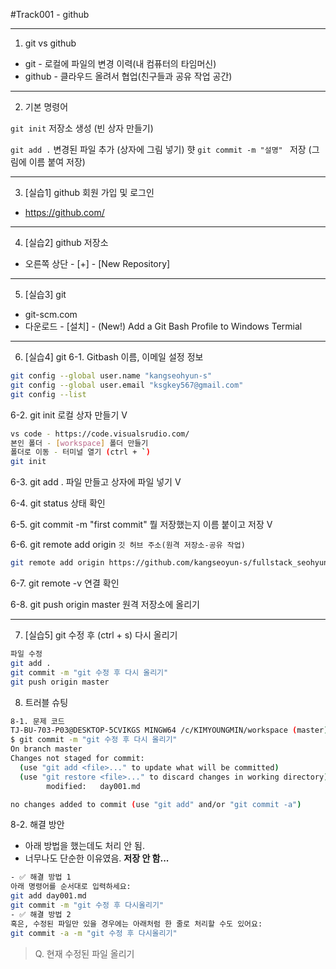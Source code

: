 #Track001 - github

---
1. git vs github
- git - 로컬에 파일의 변경 이력(내 컴퓨터의 타임머신)
- github - 클라우드 올려서 협업(친구들과 공유 작업 공간)

---
2. 기본 명령어

`git init` 저장소 생성 (빈 상자 만들기)

`git add .` 변경된 파일 추가 (상자에 그림 넣기)
햣
`git commit -m "설명" ` 저장 (그림에 이름 붙여 저장)

---
3. [실습1] github 회원 가입 및 로그인
- https://github.com/

---
4. [실습2] github 저장소
- 오른쪽 상단 - [+] - [New Repository]

---
5. [실습3] git
- git-scm.com
- 다운로드 - [설치] - (New!) Add a Git Bash Profile to Windows Termial

---
6. [실습4] git
6-1. Gitbash 이름, 이메일 설정 정보
```bash
git config --global user.name "kangseohyun-s"
git config --global user.email "ksgkey567@gmail.com"
git config --list
```
6-2. git init 로컬 상자 만들기 V
```bash
vs code - https://code.visualsrudio.com/
본인 폴더 - [workspace] 폴더 만들기
폴더로 이동 - 터미널 열기 (ctrl + `)
git init
```

6-3. git add . 파일 만들고 상자에 파일 넣기 V

6-4. git status 상태 확인

6-5. git commit -m "first commit" 뭘 저장했는지 이름 붙이고 저장 V

6-6. git remote add origin `깃 허브 주소(원격 저장소-공유 작업)`
```bash
git remote add origin https://github.com/kangseoyun-s/fullstack_seohyun.git
```

6-7. git remote -v 연결 확인

6-8. git push origin master 원격 저장소에 올리기

---
7. [실습5] git 수정 후 (ctrl + s) 다시 올리기
```bash
파일 수정
git add .
git commit -m "git 수정 후 다시 올리기"
git push origin master
```
8. 트러블 슈팅
```bash
8-1. 문제 코드
TJ-BU-703-P03@DESKTOP-5CVIKGS MINGW64 /c/KIMYOUNGMIN/workspace (master)
$ git commit -m "git 수정 후 다시 올리기"
On branch master
Changes not staged for commit:
  (use "git add <file>..." to update what will be committed)
  (use "git restore <file>..." to discard changes in working directory)       
        modified:   day001.md

no changes added to commit (use "git add" and/or "git commit -a")   
```
8-2. 해결 방안
- 아래 방법을 했는데도 처리 안 됨.
- 너무나도 단순한 이유였음. **저장 안 함...**
```bash
- ✅ 해결 방법 1
아래 명령어를 순서대로 입력하세요:
git add day001.md
git commit -m "git 수정 후 다시올리기"
- ✅ 해결 방법 2
혹은, 수정된 파일만 있을 경우에는 아래처럼 한 줄로 처리할 수도 있어요:
git commit -a -m "git 수정 후 다시올리기"
```
> Q. 현재 수정된 파일 올리기
